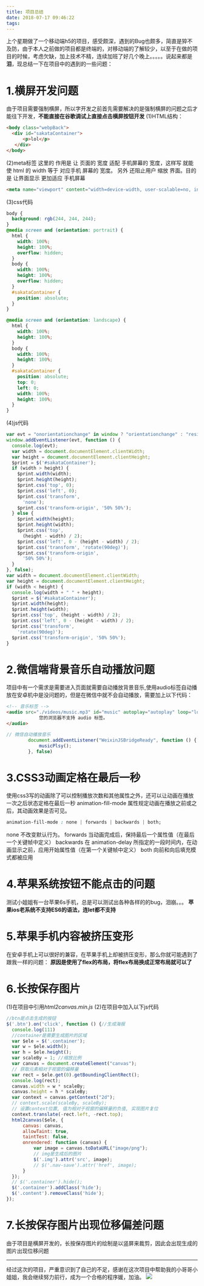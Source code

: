 ```yaml
---
title: 项目总结
date: 2018-07-17 09:46:22
tags:
---
```

上个星期做了一个移动端h5的项目，感受颇深，遇到的Bug也颇多，简直是猝不及防，由于本人之前做的项目都是终端的，对移动端的了解较少，以至于在做的项目的时候，考虑欠缺，加上技术不精，连续加班了好几个晚上。。。。。说起来都是**泪**，现总结一下在项目中的遇到的一些问题：

<!-- more -->

# 1.横屏开发问题
由于项目需要强制横屏，所以字开发之前首先需要解决的是强制横屏的问题之后才能往下开发，**不能直接在谷歌调试上直接点击横屏按钮开发**
(1)HTML结构：
```html
<body class="webpBack">
  <div id="sakataContainer">
      <p>lol</p>  
   </div>
</body>
```
(2)meta标签
这里的 作用是 让 页面的 宽度 适配 手机屏幕的 宽度，这样写 就能使 html 的 width 等于 对应手机 屏幕的 宽度。
另外 还阻止用户 缩放 界面。目的是 让界面显示 更加适应 手机屏幕
```html
<meta name="viewport" content="width=device-width, user-scalable=no, initial-scale=1.0, maximum-scale=1.0, minimum-scale=1.0">
```
(3)css代码
```css
body {
  background: rgb(244, 244, 244);
}
@media screen and (orientation: portrait) {
  html {
    width: 100%;
    height: 100%;
    overflow: hidden;
  }
  body {
    width: 100%;
    height: 100%;
    overflow: hidden;
  }
  #sakataContainer {
    position: absolute;
  }
}

@media screen and (orientation: landscape) {
  html {
    width: 100%;
    height: 100%;
  }
  body {
    width: 100%;
    height: 100%;
  }
  #sakataContainer {
    position: absolute;
    top: 0;
    left: 0;
    width: 100%;
    height: 100%;
  }
}
```
(4)js代码
```js
var evt = "onorientationchange" in window ? "orientationchange" : "resize";
window.addEventListener(evt, function () {
  console.log(evt);
  var width = document.documentElement.clientWidth;
  var height = document.documentElement.clientHeight;
  $print = $('#sakataContainer');
  if (width > height) {
    $print.width(width);
    $print.height(height);
    $print.css('top', 0);
    $print.css('left', 0);
    $print.css('transform',
      'none');
    $print.css('transform-origin', '50% 50%');
  } else {
    $print.width(height);
    $print.height(width);
    $print.css('top',
      (height - width) / 2);
    $print.css('left', 0 - (height - width) / 2);
    $print.css('transform', 'rotate(90deg)');
    $print.css('transform-origin',
      '50% 50%');
  }
}, false);
var width = document.documentElement.clientWidth;
var height = document.documentElement.clientHeight;
if (width < height) {
  console.log(width + " " + height);
  $print = $('#sakataContainer');
  $print.width(height);
  $print.height(width);
  $print.css('top', (height - width) / 2);
  $print.css('left', 0 - (height - width) / 2);
  $print.css('transform',
    'rotate(90deg)');
  $print.css('transform-origin', '50% 50%');
}
```
# 2.微信端背景音乐自动播放问题
项目中有一个需求是需要进入页面就需要自动播放背景音乐,使用audio标签自动播放在安卓机中是没问题的，但是在微信中就不会自动播放，需要加上以下代码：
```html
<!-- 音乐标签 -->
<audio src="./videos/music.mp3" id="music" autoplay="autoplay" loop="loop">
            您的浏览器不支持 audio 标签。
</audio>
```
```javascript
// 微信自动播放音乐
        document.addEventListener("WeixinJSBridgeReady", function () {
            musicPlsy();
        }, false)
```
# 3.CSS3动画定格在最后一秒
使用css3写的动画除了可以控制播放次数和其他属性之外，还可以让动画在播放一次之后状态定格在最后一秒
animation-fill-mode 属性规定动画在播放之前或之后，其动画效果是否可见。
```css
animation-fill-mode : none | forwards | backwards | both;
```
none  不改变默认行为。
forwards  当动画完成后，保持最后一个属性值（在最后一个关键帧中定义）
backwards  在 animation-delay 所指定的一段时间内，在动画显示之前，应用开始属性值（在第一个关键帧中定义）
both 向前和向后填充模式都被应用
# 4.苹果系统按钮不能点击的问题
测试小姐姐有一台苹果6s手机，总是可以测试出各种各样的的bug，泪崩。。。
**苹果ios老系统不支持ES6的语法，连let都不支持**
# 5.苹果手机内容被挤压变形
在安卓手机上可以很好的兼容，在苹果手机上却被挤压变形，那么你就可能遇到了跟我一样的问题：
**原因是使用了flex的布局，将flex布局换成正常布局就可以了**
# 6.长按保存图片
(1)在项目中引用*html2canvas.min.js*
(2)在项目中加入以下js代码
```js
//btn是点击生成的按钮
$('.btn').on('click', function () {//生成海报
  console.log(111)
  //container是需要生成图片的区域
  var $ele = $('.container');
  var w = $ele.width();
  var h = $ele.height();
  var scaleBy = 1; //缩放比例
  var canvas = document.createElement("canvas");
  // 获取元素相对于视窗的偏移量
  var rect = $ele.get(0).getBoundingClientRect();
  console.log(rect);
  canvas.width = w * scaleBy;
  canvas.height = h * scaleBy;
  var context = canvas.getContext("2d");
  // context.scale(scaleBy, scaleBy);
  // 设置context位置, 值为相对于视窗的偏移量的负值, 实现图片复位
  context.translate(-rect.left, -rect.top);
  html2canvas($ele, {
      canvas: canvas,
      allowTaint: true,
      taintTest: false,
      onrendered: function (canvas) {
          var image = canvas.toDataURL("image/png");
          // img是生成后的图片
          $('.img').attr('src', image);
          // $('.nav-save').attr('href', image);
      }
  });
  // $('.container').hide();
  $('.container').addClass('hide');
  $('.content').removeClass('hide');
});
```
# 7.长按保存图片出现位移偏差问题
由于项目是横屏开发的，长按保存图片的绘制是以竖屏来裁剪，因此会出现生成的图片出现位移问题

---
经过这次的项目，严重意识到了自己的不足，感谢在这次项目中帮助我的小哥哥小姐姐，我会继续努力前行，成为一个合格的程序媛，加油。
![](http://pbzngw3z7.bkt.clouddn.com/u=3611516228,2854213169&fm=27&gp=0.jpg)
